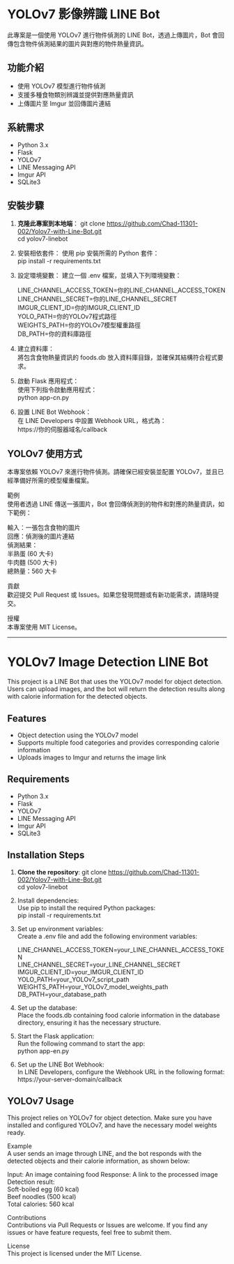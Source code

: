 # YOLOv7 影像辨識 LINE Bot

此專案是一個使用 YOLOv7 進行物件偵測的 LINE Bot，透過上傳圖片，Bot 會回傳包含物件偵測結果的圖片與對應的物件熱量資訊。

## 功能介紹

- 使用 YOLOv7 模型進行物件偵測
- 支援多種食物類別辨識並提供對應熱量資訊
- 上傳圖片至 Imgur 並回傳圖片連結

## 系統需求

- Python 3.x
- Flask
- YOLOv7
- LINE Messaging API
- Imgur API
- SQLite3

## 安裝步驟

1. **克隆此專案到本地端**：
   git clone https://github.com/Chad-11301-002/Yolov7-with-Line-Bot.git  
   cd yolov7-linebot


2. 安裝相依套件：
   使用 pip 安裝所需的 Python 套件：  
   pip install -r requirements.txt
  

3. 設定環境變數：
   建立一個 .env 檔案，並填入下列環境變數：
   
   LINE_CHANNEL_ACCESS_TOKEN=你的LINE_CHANNEL_ACCESS_TOKEN  
   LINE_CHANNEL_SECRET=你的LINE_CHANNEL_SECRET  
   IMGUR_CLIENT_ID=你的IMGUR_CLIENT_ID  
   YOLO_PATH=你的YOLOv7程式路徑  
   WEIGHTS_PATH=你的YOLOv7模型權重路徑  
   DB_PATH=你的資料庫路徑  


5. 建立資料庫：  
   將包含食物熱量資訊的 foods.db 放入資料庫目錄，並確保其結構符合程式要求。


7. 啟動 Flask 應用程式：  
   使用下列指令啟動應用程式：  
   python app-cn.py


9. 設置 LINE Bot Webhook：  
   在 LINE Developers 中設置 Webhook URL，格式為：  
   https://你的伺服器域名/callback


## YOLOv7 使用方式  
本專案依賴 YOLOv7 來進行物件偵測。請確保已經安裝並配置 YOLOv7，並且已經準備好所需的模型權重檔案。  

範例  
使用者透過 LINE 傳送一張圖片，Bot 會回傳偵測到的物件和對應的熱量資訊，如下範例：  
  
輸入：一張包含食物的圖片  
回應：偵測後的圖片連結  
偵測結果：  
半熟蛋 (60 大卡)  
牛肉麵 (500 大卡)  
總熱量：560 大卡  
  
貢獻  
歡迎提交 Pull Request 或 Issues。如果您發現問題或有新功能需求，請隨時提交。  
  
授權  
本專案使用 MIT License。  


---


# YOLOv7 Image Detection LINE Bot

This project is a LINE Bot that uses the YOLOv7 model for object detection. Users can upload images, and the bot will return the detection results along with calorie information for the detected objects.

## Features

- Object detection using the YOLOv7 model
- Supports multiple food categories and provides corresponding calorie information
- Uploads images to Imgur and returns the image link

## Requirements

- Python 3.x
- Flask
- YOLOv7
- LINE Messaging API
- Imgur API
- SQLite3

## Installation Steps

1. **Clone the repository**:
   git clone https://github.com/Chad-11301-002/Yolov7-with-Line-Bot.git  
   cd yolov7-linebot


2. Install dependencies:  
   Use pip to install the required Python packages:  
   pip install -r requirements.txt  
  
  
4. Set up environment variables:  
   Create a .env file and add the following environment variables:  
  
   LINE_CHANNEL_ACCESS_TOKEN=your_LINE_CHANNEL_ACCESS_TOKEN    
   LINE_CHANNEL_SECRET=your_LINE_CHANNEL_SECRET    
   IMGUR_CLIENT_ID=your_IMGUR_CLIENT_ID    
   YOLO_PATH=your_YOLOv7_script_path  
   WEIGHTS_PATH=your_YOLOv7_model_weights_path  
   DB_PATH=your_database_path  
  
       
6. Set up the database:   
   Place the foods.db containing food calorie information in the database directory, ensuring it has the necessary structure.  
     
  
7. Start the Flask application:  
   Run the following command to start the app:  
   python app-en.py  
     
     
8. Set up the LINE Bot Webhook:  
   In LINE Developers, configure the Webhook URL in the following format:  
   https://your-server-domain/callback  
  
  
## YOLOv7 Usage  
This project relies on YOLOv7 for object detection. Make sure you have installed and configured YOLOv7, and have the necessary model weights ready.  
  
Example  
A user sends an image through LINE, and the bot responds with the detected objects and their calorie information, as shown below:  
  
Input: An image containing food
Response: A link to the processed image  
Detection result:  
Soft-boiled egg (60 kcal)  
Beef noodles (500 kcal)  
Total calories: 560 kcal  
  
Contributions  
Contributions via Pull Requests or Issues are welcome. If you find any issues or have feature requests, feel free to submit them.  
  
License  
This project is licensed under the MIT License.
